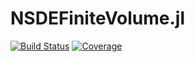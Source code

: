# NSDEFiniteVolume.jl

[![Build Status](https://img.shields.io/github/workflow/status/giancarloantonucci/NSDEFiniteVolume.jl/CI)](https://github.com/giancarloantonucci/NSDEFiniteVolume.jl/actions) [![Coverage](https://img.shields.io/codecov/c/github/giancarloantonucci/NSDEFiniteVolume.jl?label=coverage)](https://codecov.io/gh/giancarloantonucci/NSDEFiniteVolume.jl)
